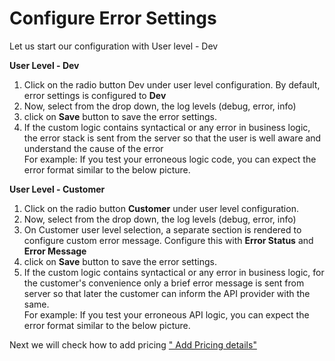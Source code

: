 Configure Error Settings
========================

Let us start our configuration with User level - Dev

**User Level - Dev**  

1.  Click on the radio button Dev under user level configuration. By
    default, error settings is configured to **Dev**
2.  Now, select from the drop down, the log levels (debug, error, info)
3.  click on **Save** button to save the error settings.
4.  If the custom logic contains syntactical or any error in business
    logic, the error stack is sent from the server so that the user is
    well aware and understand the cause of the error  
    For example: If you test your erroneous logic code, you can expect
    the error format similar to the below picture.

**User Level - Customer**  

1.  Click on the radio button **Customer** under user level
    configuration.
2.  Now, select from the drop down, the log levels (debug, error, info)
3.  On Customer user level selection, a separate section is rendered to
    configure custom error message. Configure this with **Error Status**
    and **Error Message**
4.  click on **Save** button to save the error settings.
5.  If the custom logic contains syntactical or any error in business
    logic, for the customer's convenience only a brief error message is
    sent from server so that later the customer can inform the API
    provider with the same.  
    For example: If you test your erroneous API logic, you can expect
    the error format similar to the below picture.

Next we will check how to add pricing [" Add Pricing
details"](pricing_new)
